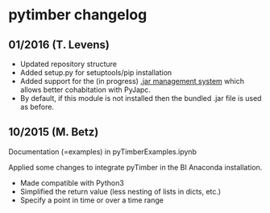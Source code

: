 # pytimber changelog

## 01/2016 (T. Levens)

  * Updated repository structure
  * Added setup.py for setuptools/pip installation
  * Added support for the (in progress) [.jar management system](https://gitlab.cern.ch/bi/cmmnbuild-dep-manager)
    which allows better cohabitation with PyJapc.
  * By default, if this module is not installed then the bundled .jar file is used as before.

## 10/2015 (M. Betz)

Documentation (=examples) in pyTimberExamples.ipynb

Applied some changes to integrate pyTimber in the BI Anaconda installation.

  * Made compatible with Python3
  * Simplified the return value (less nesting of lists in dicts, etc.)
  * Specify a point in time or over a time range
